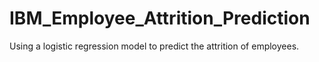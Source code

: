 # IBM_Employee_Attrition_Prediction

Using a logistic regression model to predict the attrition of employees.

